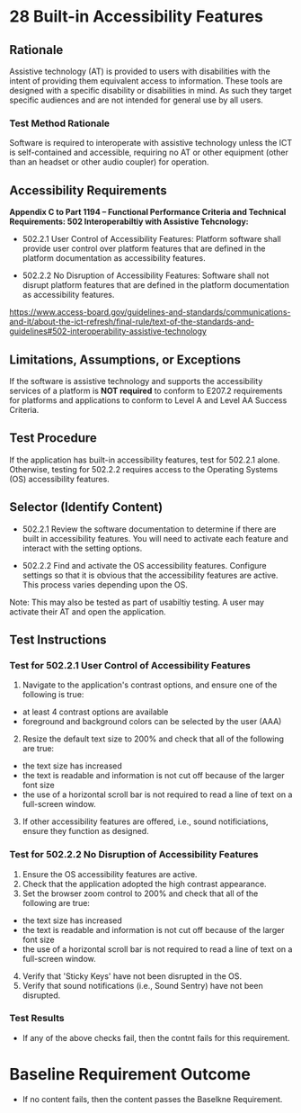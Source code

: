 # 28 Built-in Accessibility Features

## Rationale
Assistive technology (AT) is provided to users with disabilities with the intent of providing them equivalent access to information. These tools are designed with a specific disability or disabilities in mind. As such they target specific audiences and are not intended for general use by all users.

### Test Method Rationale
Software is required to interoperate with assistive technology unless the ICT is self-contained and accessible, requiring no AT or other equipment (other than an headset or other audio coupler) for operation.

## Accessibility Requirements
**Appendix C to Part 1194 – Functional Performance Criteria and Technical Requirements: 502 Interoperabiltiy with Assistive Tehcnology:** 

* 502.2.1 User Control of Accessibility Features: Platform software shall provide user control over platform features that are defined in the platform documentation as accessibility features. 
 
* 502.2.2 No Disruption of Accessibility Features: Software shall not disrupt platform features that are defined in the platform documentation as accessibility features. </br>

https://www.access-board.gov/guidelines-and-standards/communications-and-it/about-the-ict-refresh/final-rule/text-of-the-standards-and-guidelines#502-interoperability-assistive-technology

## Limitations, Assumptions, or Exceptions
If the software is assistive technology and supports the accessibility services of a platform is **NOT required** to conform to 
E207.2 requirements for platforms and applications to conform to Level A and Level AA Success Criteria.

## Test Procedure
If the application has built-in accessibility features, test for 502.2.1 alone. Otherwise, testing for 502.2.2 requires access to the Operating Systems (OS) accessibility features.

## Selector (Identify Content)

* 502.2.1 Review the software documentation to determine if there are built in accessibility features. You will need to activate each feature and interact with the setting options. 

* 502.2.2 Find and activate the OS accessibility features. Configure settings so that it is obvious that the accessibility features are active. This process varies depending upon the OS.

Note: This may also be tested as part of usabiltiy testing. A user may activate their AT and open the application.

## Test Instructions

### Test for 502.2.1 User Control of Accessibility Features
1. Navigate to the application's contrast options, and ensure one of the following is true:
* at least 4 contrast options are available
* foreground and background colors can be selected by the user (AAA)
2. Resize the default text size to 200% and check that all of the following are true: 
* the text size has increased
* the text is readable and information is not cut off because of the larger font size
* the use of a horizontal scroll bar is not required to read a line of text on a full-screen window.
3. If other accessibility features are offered, i.e., sound notificiations, ensure they function as designed. 

### Test for 502.2.2 No Disruption of Accessibility Features
1. Ensure the OS accessibility features are active.
2. Check that the application adopted the high contrast appearance.
3. Set the browser zoom control to 200% and check that all of the following are true:
* the text size has increased
* the text is readable and information is not cut off because of the larger font size
* the use of a horizontal scroll bar is not required to read a line of text on a full-screen window.
4. Verify that 'Sticky Keys' have not been disrupted in the OS.
5. Verify that sound notifications (i.e., Sound Sentry) have not been disrupted.

### Test Results
* If any of the above checks fail, then the contnt fails for this requirement.

# Baseline Requirement Outcome
* If no content fails, then the content passes the Baselkne Requirement.
